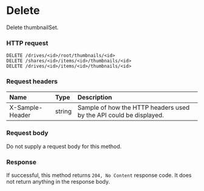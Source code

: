 # Delete

Delete thumbnailSet.
### HTTP request
```http
DELETE /drives/<id>/root/thumbnails/<id>
DELETE /shares/<id>/items/<id>/thumbnails/<id>
DELETE /drives/<id>/items/<id>/thumbnails/<id>

```
### Request headers
| Name       | Type | Description|
|:---------------|:--------|:----------|
| X-Sample-Header  | string  | Sample of how the HTTP headers used by the API could be displayed.|

### Request body
Do not supply a request body for this method.


### Response
If successful, this method returns `204, No Content` response code. It does not return anything in the response body.


<!-- uuid: 84e7df3e-2fcd-4fb7-be41-368f1d3772a2
2015-10-09 17:14:37 UTC -->